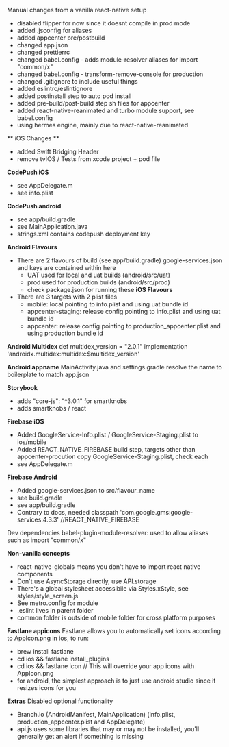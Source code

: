 Manual changes from a vanilla react-native setup

- disabled flipper for now since it doesnt compile in prod mode 
- added .jsconfig for aliases
- added appcenter pre/postbuild
- changed app.json
- changed prettierrc
- changed babel.config - adds module-resolver aliases for import "common/x" 
- changed babel.config - transform-remove-console for production 
- changed .gitignore to include useful things 
- added eslintrc/eslintignore
- added postinstall step to auto pod install
- added pre-build/post-build step sh files for appcenter 
- added react-native-reanimated and turbo module support, see babel.config 
- using hermes engine, mainly due to react-native-reanimated

** iOS Changes **
- added Swift Bridging Header
- remove tvIOS / Tests from xcode project + pod file

**CodePush iOS**
- see AppDelegate.m 
- see info.plist

**CodePush android**
- see app/build.gradle 
- see MainApplication.java
- strings.xml contains codepush deployment key

**Android Flavours**
- There are 2 flavours of build (see app/build.gradle)
google-services.json and keys are contained within here
    - UAT used for local and uat builds (android/src/uat)
    - prod used for production builds (android/src/prod)
    - check package.json for running these
**iOS Flavours**
- There are 3 targets with 2 plist files
    - mobile: local pointing to info.plist and using uat bundle id
    - appcenter-staging: release config pointing to info.plist and using uat bundle id
    - appcenter: release config pointing to production_appcenter.plist and using production bundle id

**Android Multidex**
    def multidex_version = "2.0.1"
    implementation 'androidx.multidex:multidex:$multidex_version'

**Android appname**
    MainActivity.java and settings.gradle resolve the name to boilerplate to match app.json

**Storybook**
 - adds "core-js": "^3.0.1" for smartknobs
 - adds smartknobs / react

**Firebase iOS**
- Added GoogleService-Info.plist / GoogleService-Staging.plist to ios/mobile
- Added REACT_NATIVE_FIREBASE build step, targets other than appcenter-procution copy  GoogleService-Staging.plist, check each
- see AppDelegate.m 

**Firebase Android**
- Added google-services.json to src/flavour_name
- see build.gradle 
- see app/build.gradle
- Contrary to docs, needed classpath 'com.google.gms:google-services:4.3.3' //REACT_NATIVE_FIREBASE 

Dev dependencies 
babel-plugin-module-resolver: used to allow aliases such as import "common/x"

**Non-vanilla concepts**
- react-native-globals means you don't have to import react native components
- Don't use AsyncStorage directly, use API.storage
- There's a global stylesheet accessibile via Styles.xStyle, see styles/style_screen.js
- See metro.config for module 
- .eslint lives in parent folder
- common folder is outside of mobile folder for cross platform purposes 

**Fastlane appicons**
Fastlane allows you to automatically set icons according to AppIcon.png in ios, to run:
- brew install fastlane
- cd ios && fastlane install_plugins
- cd ios && fastlane icon  // This will override your app icons with AppIcon.png
- for android, the simplest approach is to just use android studio since it resizes icons for you 

**Extras** 
Disabled optional functionality
- Branch.io (AndroidManifest, MainApplication) (info.plist, production_appcenter.plist and AppDelegate) 
- api.js uses some libraries that may or may not be installed, you'll generally get an alert if something is missing


